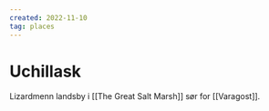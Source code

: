 ```yaml
---
created: 2022-11-10
tag: places
---
```


# Uchillask
Lizardmenn landsby i [[The Great Salt Marsh]] sør for [[Varagost]].